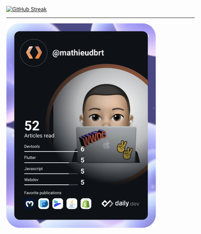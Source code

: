 <p align="center">
  
[![GitHub Streak](https://github-readme-streak-stats.herokuapp.com?user=MathieuDubart&theme=github-dark-blue&hide_border=true&ring=0ADD0C&fire=DD4D0C&sideNums=0ADD0C)](https://git.io/streak-stats)

<hr>

<a href="https://app.daily.dev/mathieudbrt"><img src="https://github.com/MathieuDubart/MathieuDubart/blob/main/devcard.svg" width="400" alt="Mathieu Dubart's Dev Card"/></a>

</p>
